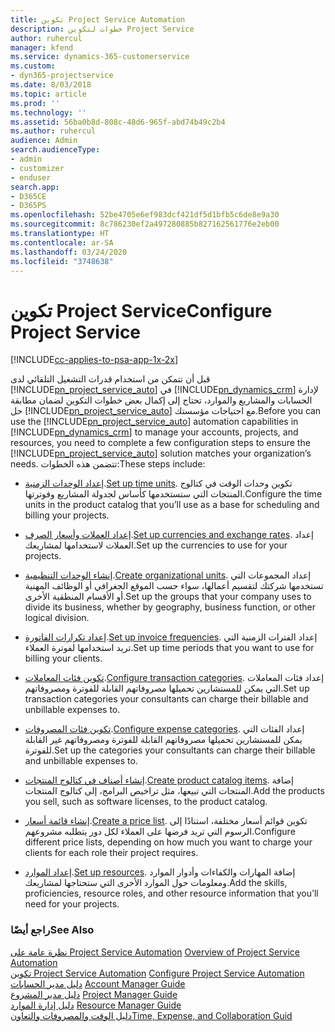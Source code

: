 ```yaml
---
title: تكوين Project Service Automation
description: خطوات لتكوين Project Service
author: ruhercul
manager: kfend
ms.service: dynamics-365-customerservice
ms.custom:
- dyn365-projectservice
ms.date: 8/03/2018
ms.topic: article
ms.prod: ''
ms.technology: ''
ms.assetid: 56ba0b8d-808c-48d6-965f-abd74b49c2b4
ms.author: ruhercul
audience: Admin
search.audienceType:
- admin
- customizer
- enduser
search.app:
- D365CE
- D365PS
ms.openlocfilehash: 52be4705e6ef983dcf421df5d1bfb5c6de8e9a30
ms.sourcegitcommit: 8c786230ef2a497280885b827162561776e2eb00
ms.translationtype: HT
ms.contentlocale: ar-SA
ms.lasthandoff: 03/24/2020
ms.locfileid: "3748638"
---
```

# <a name="configure-project-service"></a><span data-ttu-id="d87c6-103">تكوين Project Service</span><span class="sxs-lookup"><span data-stu-id="d87c6-103">Configure Project Service</span></span>

[!INCLUDE[cc-applies-to-psa-app-1x-2x](../includes/cc-applies-to-psa-app-1x-2x.md)]

<span data-ttu-id="d87c6-104">قبل أن تتمكن من استخدام قدرات التشغيل التلقائي لدى [!INCLUDE[pn_project_service_auto](../includes/pn-project-service-auto.md)] في [!INCLUDE[pn_dynamics_crm](../includes/pn-dynamics-crm.md)] لإدارة الحسابات والمشاريع والموارد، تحتاج إلى إكمال بعض خطوات التكوين لضمان مطابقة حل [!INCLUDE[pn_project_service_auto](../includes/pn-project-service-auto.md)] مع احتياجات مؤسستك.</span><span class="sxs-lookup"><span data-stu-id="d87c6-104">Before you can use the [!INCLUDE[pn_project_service_auto](../includes/pn-project-service-auto.md)] automation capabilities in [!INCLUDE[pn_dynamics_crm](../includes/pn-dynamics-crm.md)] to manage your accounts, projects, and resources, you need to complete a few configuration steps to ensure the [!INCLUDE[pn_project_service_auto](../includes/pn-project-service-auto.md)] solution matches your organization’s needs.</span></span> <span data-ttu-id="d87c6-105">تتضمن هذه الخطوات:</span><span class="sxs-lookup"><span data-stu-id="d87c6-105">These steps include:</span></span>  
  
-   <span data-ttu-id="d87c6-106">[إعداد الوحدات الزمنية](../project-service/set-up-time-units.md).</span><span class="sxs-lookup"><span data-stu-id="d87c6-106">[Set up time units](../project-service/set-up-time-units.md).</span></span> <span data-ttu-id="d87c6-107">تكوين وحدات الوقت في كتالوج المنتجات التي ستستخدمها كأساس لجدولة المشاريع وفوترتها.</span><span class="sxs-lookup"><span data-stu-id="d87c6-107">Configure the time units in the product catalog that you’ll use as a base for scheduling and billing your projects.</span></span>  
  
-   <span data-ttu-id="d87c6-108">[إعداد العملات وأسعار الصرف](../project-service/set-up-currencies-exchange-rates.md).</span><span class="sxs-lookup"><span data-stu-id="d87c6-108">[Set up currencies and exchange rates](../project-service/set-up-currencies-exchange-rates.md).</span></span> <span data-ttu-id="d87c6-109">إعداد العملات لاستخدامها لمشاريعك.</span><span class="sxs-lookup"><span data-stu-id="d87c6-109">Set up the currencies to use for your projects.</span></span>  
  
-   <span data-ttu-id="d87c6-110">[إنشاء الوحدات التنظيمية](../project-service/create-organizational-units.md).</span><span class="sxs-lookup"><span data-stu-id="d87c6-110">[Create organizational units](../project-service/create-organizational-units.md).</span></span> <span data-ttu-id="d87c6-111">إعداد المجموعات التي تستخدمها شركتك لتقسيم أعمالها، سواء حسب الموقع الجغرافي أو الوظائف المهنية أو الأقسام المنطقية الأخرى.</span><span class="sxs-lookup"><span data-stu-id="d87c6-111">Set up the groups that your company uses to divide its business, whether by geography, business function, or other logical division.</span></span>  
  
-   <span data-ttu-id="d87c6-112">[إعداد تكرارات الفاتورة](../project-service/set-up-invoice-frequencies.md).</span><span class="sxs-lookup"><span data-stu-id="d87c6-112">[Set up invoice frequencies](../project-service/set-up-invoice-frequencies.md).</span></span> <span data-ttu-id="d87c6-113">إعداد الفترات الزمنية التي تريد استخدامها لفوترة العملاء.</span><span class="sxs-lookup"><span data-stu-id="d87c6-113">Set up time periods that you want to use for billing your clients.</span></span>  
  
-   <span data-ttu-id="d87c6-114">[تكوين فئات المعاملات](../project-service/configure-transaction-categories.md).</span><span class="sxs-lookup"><span data-stu-id="d87c6-114">[Configure transaction categories](../project-service/configure-transaction-categories.md).</span></span> <span data-ttu-id="d87c6-115">إعداد فئات المعاملات التي يمكن للمستشارين تحميلها مصروفاتهم القابلة للفوترة ومصروفاتهم.</span><span class="sxs-lookup"><span data-stu-id="d87c6-115">Set up transaction categories your consultants can charge their billable and unbillable expenses to.</span></span>  
  
-   <span data-ttu-id="d87c6-116">[تكوين فئات المصروفات](../project-service/configure-expense-categories.md).</span><span class="sxs-lookup"><span data-stu-id="d87c6-116">[Configure expense categories](../project-service/configure-expense-categories.md).</span></span> <span data-ttu-id="d87c6-117">إعداد الفئات التي يمكن للمستشارين تحميلها مصروفاتهم القابلة للفوترة ومصروفاتهم غير القابلة للفوترة.</span><span class="sxs-lookup"><span data-stu-id="d87c6-117">Set up the categories your consultants can charge their billable and unbillable expenses to.</span></span>  
  
-   <span data-ttu-id="d87c6-118">[إنشاء أصناف في كتالوج المنتجات](../project-service/create-product-catalog-items.md).</span><span class="sxs-lookup"><span data-stu-id="d87c6-118">[Create product catalog items](../project-service/create-product-catalog-items.md).</span></span> <span data-ttu-id="d87c6-119">إضافة المنتجات التي تبيعها، مثل تراخيص البرامج، إلى كتالوج المنتجات.</span><span class="sxs-lookup"><span data-stu-id="d87c6-119">Add the products you sell, such as software licenses, to the product catalog.</span></span>  
  
-   <span data-ttu-id="d87c6-120">[إنشاء قائمة أسعار](../project-service/create-price-list.md).</span><span class="sxs-lookup"><span data-stu-id="d87c6-120">[Create a price list](../project-service/create-price-list.md).</span></span> <span data-ttu-id="d87c6-121">تكوين قوائم أسعار مختلفة، استنادًا إلى الرسوم التي تريد فرضها على العملاء لكل دور يتطلبه مشروعهم.</span><span class="sxs-lookup"><span data-stu-id="d87c6-121">Configure different price lists, depending on how much you want to charge your clients for each role their project requires.</span></span>  
  
-   <span data-ttu-id="d87c6-122">[إعداد الموارد](../project-service/set-up-resources.md).</span><span class="sxs-lookup"><span data-stu-id="d87c6-122">[Set up resources](../project-service/set-up-resources.md).</span></span> <span data-ttu-id="d87c6-123">إضافة المهارات والكفاءات وأدوار الموارد ومعلومات حول الموارد الأخرى التي ستحتاجها لمشاريعك.</span><span class="sxs-lookup"><span data-stu-id="d87c6-123">Add the skills, proficiencies, resource roles, and other resource information that you’ll need for your projects.</span></span>  
  
### <a name="see-also"></a><span data-ttu-id="d87c6-124">راجع أيضًا</span><span class="sxs-lookup"><span data-stu-id="d87c6-124">See Also</span></span>  
 <span data-ttu-id="d87c6-125">[نظرة عامة على Project Service Automation](../project-service/overview.md) </span><span class="sxs-lookup"><span data-stu-id="d87c6-125">[Overview of Project Service Automation](../project-service/overview.md) </span></span>  
 <span data-ttu-id="d87c6-126">[تكوين Project Service Automation](../project-service/configure.md) </span><span class="sxs-lookup"><span data-stu-id="d87c6-126">[Configure Project Service Automation](../project-service/configure.md) </span></span>  
 <span data-ttu-id="d87c6-127">[دليل مدير الحسابات](../project-service/account-manager-guide.md) </span><span class="sxs-lookup"><span data-stu-id="d87c6-127">[Account Manager Guide](../project-service/account-manager-guide.md) </span></span>  
 <span data-ttu-id="d87c6-128">[دليل مدير المشروع](../project-service/project-manager-guide.md) </span><span class="sxs-lookup"><span data-stu-id="d87c6-128">[Project Manager Guide](../project-service/project-manager-guide.md) </span></span>  
 <span data-ttu-id="d87c6-129">[دليل إدارة الموارد](../project-service/resource-manager-guide.md) </span><span class="sxs-lookup"><span data-stu-id="d87c6-129">[Resource Manager Guide](../project-service/resource-manager-guide.md) </span></span>  
 [<span data-ttu-id="d87c6-130">دليل الوقت والمصروفات والتعاون</span><span class="sxs-lookup"><span data-stu-id="d87c6-130">Time, Expense, and Collaboration Guid</span></span>](../project-service/time-expense-collaboration-guide.md)
